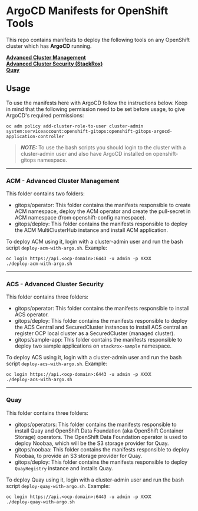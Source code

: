# ArgoCD Manifests for OpenShift Tools

This repo contains manifests to deploy the following tools on any OpenShift cluster which has **ArgoCD** running.

**[Advanced Cluster Management](#acm---advanced-cluster-management)**<br>
**[Advanced Cluster Security (StackRox)](#acs---advanced-cluster-security)**<br>
**[Quay](#quay)**<br>

## Usage

To use the manifests here with ArgoCD follow the instructions below. Keep in mind that the following permission need to be set before usage, to give ArgoCD's required permissions:

```
oc adm policy add-cluster-role-to-user cluster-admin system:serviceaccount:openshift-gitops:openshift-gitops-argocd-application-controller
```

> **_NOTE:_** To use the bash scripts you should login to the cluster with a cluster-admin user and also have ArgoCD installed on openshift-gitops namespace.

----

### ACM - Advanced Cluster Management

This folder contains two folders:
- gitops/operator: This folder contains the manifests responsible to create ACM namespace, deploy the ACM operator and create the pull-secret in ACM namespace (from openshift-config namespace).
- gitops/deploy: This folder contains the manifests responsible to deploy the ACM MultiClusterHub instance and install ACM application.

To deploy ACM using it, login with a cluster-admin user and run the bash script `deploy-acm-with-argo.sh`. Example:

```
oc login https://api.<ocp-domain>:6443 -u admin -p XXXX
./deploy-acm-with-argo.sh
```

----

### ACS - Advanced Cluster Security

This folder contains three folders:
- gitops/operator: This folder contains the manifests responsible to install ACS operator.
- gitops/deploy: This folder contains the manifests responsible to deploy the ACS Central and SecuredCluster instances to install ACS central an register OCP local cluster as a SecuredCluster (managed cluster).
- gitops/sample-app: This folder contains the manifests responsible to deploy two sample applications on `stackrox-sample` namespace.

To deploy ACS using it, login with a cluster-admin user and run the bash script `deploy-acs-with-argo.sh`. Example:

```
oc login https://api.<ocp-domain>:6443 -u admin -p XXXX
./deploy-acs-with-argo.sh
```

----

### Quay

This folder contains three folders:
- gitops/operators: This folder contains the manifests responsible to install Quay and OpenShift Data Foundation (aka OpenShift Container Storage) operators. The OpenShift Data Foundation operator is used to deploy Noobaa, which will be the S3 storage provider for Quay.
- gitops/noobaa: This folder contains the manifests responsible to deploy Noobaa, to provide an S3 storage provider for Quay.
- gitops/deploy: This folder contains the manifests responsible to deploy `QuayRegistry` instance and installs Quay.

To deploy Quay using it, login with a cluster-admin user and run the bash script `deploy-quay-with-argo.sh`. Example:

```
oc login https://api.<ocp-domain>:6443 -u admin -p XXXX
./deploy-quay-with-argo.sh
```
